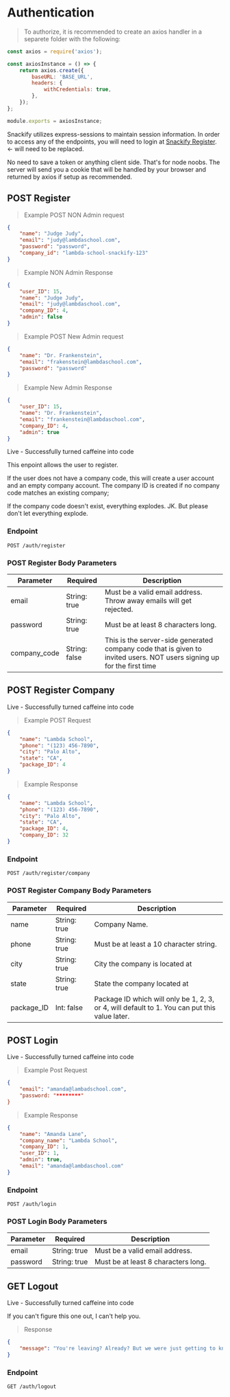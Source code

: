 # Authentication

> To authorize, it is recommended to create an axios handler in a separete folder with the following:

```javascript
const axios = require('axios');

const axiosInstance = () => {
    return axios.create({
        baseURL: 'BASE_URL',
        headers: {
            withCredentials: true,
        },
    });
};

module.exports = axiosInstance;
```

Snackify utilizes express-sessions to maintain session information. In order to access any of the endpoints, you will need to login at [Snackify Register](http://snackify.zeit.io). <- will need to be replaced.

No need to save a token or anything client side. That's for node noobs. The server will send you a cookie that will be handled by your browser and returned by axios if setup as recommended.

## POST Register

> Example POST NON Admin request

```json
{
    "name": "Judge Judy",
    "email": "judy@lambdaschool.com",
    "password": "password",
    "company_id": "lambda-school-snackify-123"
}
```

> Example NON Admin Response

```json
{
    "user_ID": 15,
    "name": "Judge Judy",
    "email": "judy@lambdaschool.com",
    "company_ID": 4,
    "admin": false
}
```

> Example POST New Admin request

```json
{
    "name": "Dr. Frankenstein",
    "email": "frakenstein@lambdaschool.com",
    "password": "password"
}
```

> Example New Admin Response

```json
{
    "user_ID": 15,
    "name": "Dr. Frankenstein",
    "email": "frankenstein@lambdaschool.com",
    "company_ID": 4,
    "admin": true
}
```

<aside class="success">
Live - Successfully turned caffeine into code
</aside>

This enpoint allows the user to register.

If the user does not have a company code, this will create a user account and an empty company account. The company ID is created if no company code matches an existing company;

If the company code doesn't exist, everything explodes. JK. But please don't let everything explode.

### Endpoint

`POST /auth/register`

### POST Register Body Parameters

| Parameter    | Required      | Description                                                                                                            |
| ------------ | ------------- | ---------------------------------------------------------------------------------------------------------------------- |
| email        | String: true  | Must be a valid email address. Throw away emails will get rejected.                                                    |
| password     | String: true  | Must be at least 8 characters long.                                                                                    |
| company_code | String: false | This is the server-side generated company code that is given to invited users. NOT users signing up for the first time |

## POST Register Company

<aside class="success">
Live - Successfully turned caffeine into code
</aside>

> Example POST Request

```json
{
    "name": "Lambda School",
    "phone": "(123) 456-7890",
    "city": "Palo Alto",
    "state": "CA",
    "package_ID": 4
}
```

> Example Response

```json
{
    "name": "Lambda School",
    "phone": "(123) 456-7890",
    "city": "Palo Alto",
    "state": "CA",
    "package_ID": 4,
    "company_ID": 32
}
```

### Endpoint

`POST /auth/register/company`

### POST Register Company Body Parameters

| Parameter  | Required     | Description                                                                                   |
| ---------- | ------------ | --------------------------------------------------------------------------------------------- |
| name       | String: true | Company Name.                                                                                 |
| phone      | String: true | Must be at least a 10 character string.                                                       |
| city       | String: true | City the company is located at                                                                |
| state      | String: true | State the company located at                                                                  |
| package_ID | Int: false   | Package ID which will only be 1, 2, 3, or 4, will default to 1. You can put this value later. |

## POST Login

<aside class="success">
Live - Successfully turned caffeine into code
</aside>

> Example Post Request

```json
{
	"email": "amanda@lambadschool.com",
	"password: "********"
}
```

> Example Response

```json
{
    "name": "Amanda Lane",
    "company_name": "Lambda School",
    "company_ID": 1,
    "user_ID": 1,
    "admin": true,
    "email": "amanda@lambdaschool.com"
}
```

### Endpoint

`POST /auth/login`

### POST Login Body Parameters

| Parameter | Required     | Description                         |
| --------- | ------------ | ----------------------------------- |
| email     | String: true | Must be a valid email address.      |
| password  | String: true | Must be at least 8 characters long. |

## GET Logout

<aside class="success">
Live - Successfully turned caffeine into code
</aside>

If you can't figure this one out, I can't help you.

> Response

```json
{
    "message": "You're leaving? Already? But we were just getting to know each other."
}
```

### Endpoint

`GET /auth/logout`
